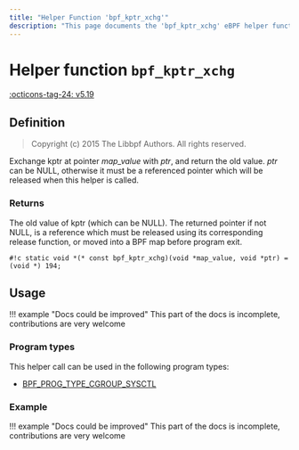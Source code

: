 ```yaml
---
title: "Helper Function 'bpf_kptr_xchg'"
description: "This page documents the 'bpf_kptr_xchg' eBPF helper function, including its defintion, usage, program types that can use it, and examples."
---
```

# Helper function `bpf_kptr_xchg`

<!-- [FEATURE_TAG](bpf_kptr_xchg) -->
[:octicons-tag-24: v5.19](https://github.com/torvalds/linux/commit/c0a5a21c25f37c9fd7b36072f9968cdff1e4aa13)
<!-- [/FEATURE_TAG] -->

## Definition

> Copyright (c) 2015 The Libbpf Authors. All rights reserved.


<!-- [HELPER_FUNC_DEF] -->
Exchange kptr at pointer _map_value_ with _ptr_, and return the old value. _ptr_ can be NULL, otherwise it must be a referenced pointer which will be released when this helper is called.

### Returns

The old value of kptr (which can be NULL). The returned pointer if not NULL, is a reference which must be released using its corresponding release function, or moved into a BPF map before program exit.

`#!c static void *(* const bpf_kptr_xchg)(void *map_value, void *ptr) = (void *) 194;`
<!-- [/HELPER_FUNC_DEF] -->

## Usage

!!! example "Docs could be improved"
    This part of the docs is incomplete, contributions are very welcome

### Program types

This helper call can be used in the following program types:

<!-- DO NOT EDIT MANUALLY -->
<!-- [HELPER_FUNC_PROG_REF] -->
 * [BPF_PROG_TYPE_CGROUP_SYSCTL](../program-type/BPF_PROG_TYPE_CGROUP_SYSCTL.md)
<!-- [/HELPER_FUNC_PROG_REF] -->

### Example

!!! example "Docs could be improved"
    This part of the docs is incomplete, contributions are very welcome
